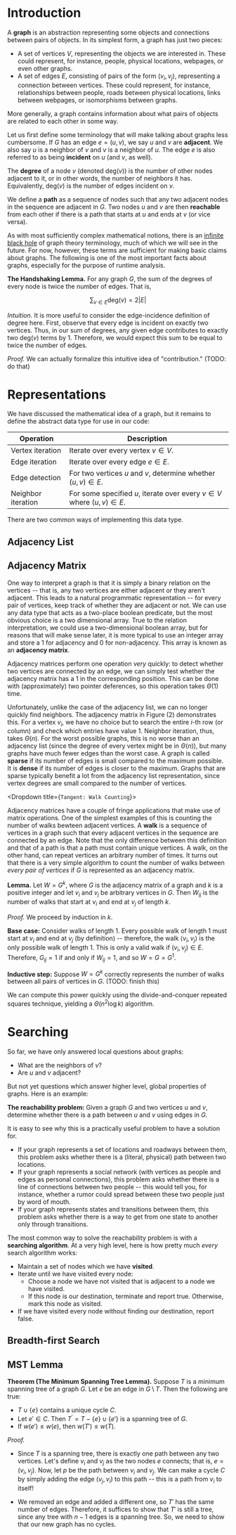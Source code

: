 <script>
import Graph from './graph.svelte';
import AdjMatrix from './representation/adj-matrix/adj-matrix.svelte';
import MSTHover from './mst-hover.svelte';
import Dropdown from '$lib/components/article/Dropdown.svelte'
</script>

# Introduction

A **graph** is an abstraction representing some objects and connections between pairs of objects. In its simplest form, a graph has just two pieces:

- A set of vertices $V$, representing the objects we are interested in. These could represent, for instance, people, physical locations, webpages, or even other graphs.
- A set of edges $E$, consisting of pairs of the form $(v_i, v_j)$, representing a connection between vertices. These could represent, for instance, relationships between people, roads between physical locations, links between webpages, or isomorphisms between graphs.

More generally, a graph contains information about what pairs of objects are related to each other in some way.

Let us first define some terminology that will make talking about graphs less cumbersome. If $G$ has an edge $e = (u, v)$, we say $u$ and $v$ are **adjacent**. We also say $u$ is a neighbor of $v$ and $v$ is a neighbor of $u$. The edge $e$ is also referred to as being **incident** on $u$ (and $v$, as well).

The **degree** of a node $v$ (denoted $\text{deg}(v)$) is the number of other nodes adjacent to it, or in other words, the number of neighbors it has. Equivalently, $\text{deg}(v)$ is the number of edges incident on $v$.

We define a **path** as a sequence of nodes such that any two adjacent nodes in the sequence are adjacent in $G$. Two nodes $u$ and $v$ are then **reachable** from each other if there is a path that starts at $u$ and ends at $v$ (or vice versa).

As with most sufficiently complex mathematical notions, there is an [infinite black hole](https://en.wikipedia.org/wiki/Glossary_of_graph_theory) of graph theory terminology, much of which we will see in the future. For now, however, these terms are sufficient for making basic claims about graphs. The following is one of the most important facts about graphs, especially for the purpose of runtime analysis.

**The Handshaking Lemma.** For any graph $G$, the sum of the degrees of every node is twice the number of edges. That is,

$$
\sum_{v \in E} \text{deg}(v) = 2|E|
$$

_Intuition._ It is more useful to consider the edge-incidence definition of degree here. First, observe that every edge is incident on exactly two vertices. Thus, in our sum of degrees, any given edge contributes to exactly two $\text{deg}(v)$ terms by 1. Therefore, we would expect this sum to be equal to twice the number of edges.

_Proof._ We can actually formalize this intuitive idea of "contribution." (TODO: do that)

# Representations

We have discussed the mathematical idea of a graph, but it remains to define the abstract data type for use in our code:

| Operation          | Description                                                                |
| ------------------ | -------------------------------------------------------------------------- |
| Vertex iteration   | Iterate over every vertex $v \in V$.                                       |
| Edge iteration     | Iterate over every edge $e \in E$.                                         |
| Edge detection     | For two vertices $u$ and $v$, determine whether $(u, v) \in E$.            |
| Neighbor iteration | For some specified $u$, iterate over every $v \in V$ where $(u, v) \in E$. |

There are two common ways of implementing this data type.

## Adjacency List

## Adjacency Matrix

One way to interpret a graph is that it is simply a binary relation on the vertices -- that is, any two vertices are either adjacent or they aren't adjacent. This leads to a natural programmatic representation -- for every pair of vertices, keep track of whether they are adjacent or not. We can use any data type that acts as a two-place boolean predicate, but the most obvious choice is a two dimensional array. True to the relation interpretation, we could use a two-dimensional boolean array, but for reasons that will make sense later, it is more typical to use an integer array and store a $1$ for adjacency and $0$ for non-adjacency. This array is known as an **adjacency matrix**.

<AdjMatrix/>

Adjacency matrices perform one operation _very_ quickly: to detect whether two vertices are connected by an edge, we can simply test whether the adjacency matrix has a 1 in the corresponding position. This can be done with (approximately) two pointer deferences, so this operation takes $\Theta(1)$ time.

Unfortunately, unlike the case of the adjacency list, we can no longer quickly find neighbors. The adjacency matrix in Figure (2) demonstrates this. For a vertex $v_i$, we have no choice but to search the entire $i$-th row (or column) and check which entries have value 1. Neighbor iteration, thus, takes $\Theta(n)$. For the worst possible graphs, this is no worse than an adjacency list (since the degree of every vertex might be in $\Theta(n)$), but many graphs have much fewer edges than the worst case. A graph is called **sparse** if its number of edges is small compared to the maximum possible. It is **dense** if its number of edges is closer to the maximum. Graphs that are sparse typically benefit a lot from the adjacency list representation, since vertex degrees are small compared to the number of vertices.

<Dropdown title={`Tangent: Walk Counting`}>

Adjacency matrices have a couple of fringe applications that make use of matrix operations. One of the simplest examples of this is counting the number of walks bewteen adjacent vertices. A **walk** is a sequence of vertices in a graph such that every adjacent vertices in the sequence are connected by an edge. Note that the only difference between this definition and that of a path is that a path must contain unique vertices. A walk, on the other hand, can repeat vertices an arbitrary number of times. It turns out that there is a very simple algorithm to count the number of walks between _every pair of vertices_ if $G$ is represented as an adjacency matrix.

**Lemma.** Let $W = G^k$, where $G$ is the adjacency matrix of a graph and $k$ is a positive integer and let $v_i$ and $v_j$ be arbitrary vertices in $G$. Then $W_{ij}$ is the number of walks that start at $v_i$ and end at $v_j$ of length $k$.

_Proof._ We proceed by induction in $k$.

**Base case:** Consider walks of length 1. Every possible walk of length 1 must start at $v_i$ and end at $v_j$ (by definition) -- therefore, the walk $\langle v_i, v_j \rangle$ is the only possible walk of length 1. This is only a valid walk if $(v_i, v_j) \in E$. Therefore, $G_{ij} = 1$ if and only if $W_{ij} = 1$, and so $W = G = G^1$.

**Inductive step:** Suppose $W = G^k$ correctly represents the number of walks between all pairs of vertices in $G$. (TODO: finish this)

We can compute this power quickly using the divide-and-conquer repeated squares technique, yielding a $\Theta(n^2 \log k)$ algorithm.

</Dropdown>

# Searching

So far, we have only answered local questions about graphs:

- What are the neighbors of $v$?
- Are $u$ and $v$ adjacent?

But not yet questions which answer higher level, global properties of graphs. Here is an example:

**The reachability problem:** Given a graph $G$ and two vertices $u$ and $v$, determine whether there is a path between $u$ and $v$ using edges in $G$.

It is easy to see why this is a practically useful problem to have a solution for.

- If your graph represents a set of locations and roadways between them, this problem asks whether there is a (literal, physical) path between two locations.
- If your graph represents a social network (with vertices as people and edges as personal connections), this problem asks whether there is a line of connections between two people -- this would tell you, for instance, whether a rumor could spread between these two people just by word of mouth.
- If your graph represents states and transitions between them, this problem asks whether there is a way to get from one state to another only through transitions.

The most common way to solve the reachability problem is with a **searching algorithm**. At a very high level, here is how pretty much _every_ search algorithm works:

- Maintain a set of nodes which we have **visited**.
- Iterate until we have visited every node:
  - Choose a node we have not visited that is adjacent to a node we have visited.
  - If this node is our destination, terminate and report true. Otherwise, mark this node as visited.
- If we have visited every node without finding our destination, report false.

## Breadth-first Search

<Graph/>

## MST Lemma

**Theorem (The Minimum Spanning Tree Lemma).** Suppose $T$ is a minimum spanning tree of a graph $G$. Let $e$ be an edge in $G \setminus T$. Then the following are true:

- $T \cup \{e\}$ contains a unique cycle $C$.
- Let $e' \in C$. Then $T^\prime = T - \{e\} \cup \{e'\}$ is a spanning tree of $G$.
- If $w(e') \leq w(e)$, then $w(T') \leq w(T)$.

_Proof._

- Since $T$ is a spanning tree, there is exactly one path between any two vertices. Let's define $v_i$ and $v_j$ as the two nodes $e$ connects; that is, $e = (v_i, v_j)$. Now, let $p$ be the path between $v_i$ and $v_j$. We can make a cycle $C$ by simply adding the edge $(v_j, v_i)$ to this path -- this is a path from $v_i$ to itself!

<MSTHover />

- We removed an edge and added a different one, so $T'$ has the same number of edges. Therefore, it suffices to show that $T'$ is still a tree, since any tree with $n - 1$ edges is a spanning tree. So, we need to show that our new graph has no cycles.
